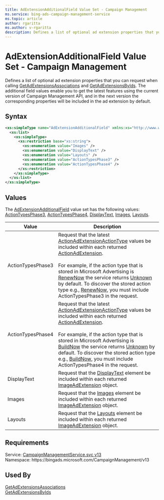 ```yaml
---
title: AdExtensionAdditionalField Value Set - Campaign Management
ms.service: bing-ads-campaign-management-service
ms.topic: article
author: rgaritta
ms.author: v-rgaritta
description: Defines a list of optional ad extension properties that you can request when calling GetAdExtensionsAssociations and GetAdExtensionsByIds.
---
```

# AdExtensionAdditionalField Value Set - Campaign Management
Defines a list of optional ad extension properties that you can request when calling [GetAdExtensionsAssociations](getadextensionsassociations.md) and [GetAdExtensionsByIds](getadextensionsbyids.md). The additional field values enable you to get the latest features using the current version of Campaign Management API, and in the next version the corresponding properties will be included in the ad extension by default.  

## Syntax
```xml
<xs:simpleType name="AdExtensionAdditionalField" xmlns:xs="http://www.w3.org/2001/XMLSchema">
  <xs:list>
    <xs:simpleType>
      <xs:restriction base="xs:string">
        <xs:enumeration value="Images" />
        <xs:enumeration value="DisplayText" />
        <xs:enumeration value="Layouts" />
        <xs:enumeration value="ActionTypesPhase3" />
        <xs:enumeration value="ActionTypesPhase4" />
      </xs:restriction>
    </xs:simpleType>
  </xs:list>
</xs:simpleType>
```

## <a name="values"></a>Values

The [AdExtensionAdditionalField](adextensionadditionalfield.md) value set has the following values: [ActionTypesPhase3](#actiontypesphase3), [ActionTypesPhase4](#actiontypesphase4), [DisplayText](#displaytext), [Images](#images), [Layouts](#layouts).

|Value|Description|
|-----------|---------------|
|<a name="actiontypesphase3"></a>ActionTypesPhase3|Request that the latest [ActionAdExtensionActionType](actionadextensionactiontype.md) values be included within each returned [ActionAdExtension](actionadextension.md#actiontype).<br/><br/>For example, if the action type that is stored in Microsoft Advertising is [RenewNow](actionadextensionactiontype.md#renewnow) the service returns [Unknown](actionadextensionactiontype.md#unknown) by default. To discover the stored action type e.g., [RenewNow](actionadextensionactiontype.md#renewnow), you must include ActionTypesPhase3 in the request.|
|<a name="actiontypesphase4"></a>ActionTypesPhase4|Request that the latest [ActionAdExtensionActionType](actionadextensionactiontype.md) values be included within each returned [ActionAdExtension](actionadextension.md#actiontype).<br/><br/>For example, if the action type that is stored in Microsoft Advertising is [BuildNow](actionadextensionactiontype.md#buildnow) the service returns [Unknown](actionadextensionactiontype.md#unknown) by default. To discover the stored action type e.g., [BuildNow](actionadextensionactiontype.md#buildnow), you must include ActionTypesPhase4 in the request.|
|<a name="displaytext"></a>DisplayText|Request that the [DisplayText](imageadextension.md#displaytext) element be included within each returned [ImageAdExtension](imageadextension.md) object.|
|<a name="images"></a>Images|Request that the [Images](imageadextension.md#images) element be included within each returned [ImageAdExtension](imageadextension.md) object.|
|<a name="layouts"></a>Layouts|Request that the [Layouts](imageadextension.md#layouts) element be included within each returned [ImageAdExtension](imageadextension.md) object.|

## Requirements
Service: [CampaignManagementService.svc v13](https://campaign.api.bingads.microsoft.com/Api/Advertiser/CampaignManagement/v13/CampaignManagementService.svc)  
Namespace: https\://bingads.microsoft.com/CampaignManagement/v13  

## Used By
[GetAdExtensionsAssociations](getadextensionsassociations.md)  
[GetAdExtensionsByIds](getadextensionsbyids.md)  
